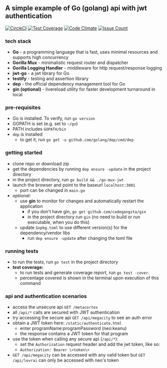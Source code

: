 ## A simple example of Go (golang) api with jwt authentication
[![CircleCI](https://img.shields.io/circleci/project/pinbar/go-mux-jwt/master.svg)](https://circleci.com/gh/pinbar/go-mux-jwt)
[![Test Coverage](https://codeclimate.com/github/pinbar/go-mux-jwt/badges/coverage.svg)](https://codeclimate.com/github/pinbar/go-mux-jwt/coverage) [![Code Climate](https://codeclimate.com/github/pinbar/go-mux-jwt/badges/gpa.svg)](https://codeclimate.com/github/pinbar/go-mux-jwt) [![Issue Count](https://codeclimate.com/github/pinbar/go-mux-jwt/badges/issue_count.svg)](https://codeclimate.com/github/pinbar/go-mux-jwt)

### tech stack
* **Go** - a programming language that is fast, uses minimal resources and supports high concurrency
* **Gorilla Mux** - minimalistic request router and dispatcher
* **Gorilla Logging Handler** - middleware for http request/response logging
* **jwt-go** - a jwt library for Go
* **testify** - testing and assertion library
* **dep** - the official dependency management tool for Go
* **gin (optional)** - livereload utility for faster development turnaround in local

### pre-requisites
* Go is installed. To verify, run `go version`
* GOPATH is set (e.g. set to `~/go`)
* PATH includes `GOPATH/bin`
* `dep` is installed
    *  to get it, run `go get -u github.com/golang/dep/cmd/dep`


### getting started
* clone repo or download zip
* get the dependencies by running `dep ensure -update` in the project directory
* in the project directory, run `go build && ./go-mux-jwt`
* launch the browser and point to the baseurl `localhost:3001`
    * port can be changed in `main.go`
* *optional:*
    * use **gin** to monitor for changes and automatically restart the application
        * if you don't have gin, `go get github.com/codegangsta/gin`
        * in the project directory run `gin` (no need to build or run executable, when you do this)
    * update `Gopkg.toml` to use different version(s) for the dependency/vendor libs
        * run `dep ensure -update` after changing the toml file

### running tests
* to run the tests, run `go test` in the project directory
* **test coverage:** 
    * to run tests and generate coverage report, run `go test -cover`. 
    * percentage covered is shown in the terminal upon execution of this command

### api and authentication scenarios
* access the unsecure api `GET /metacortex`
* all `/api/*` calls are secured with JWT authentication
* try accessing the secure api `GET /api/megacity` to see an auth error
* obtain a JWT token here: `/static/authenticate.html`
    * enter programName:programPassword (neo:keanu)
    * the response contains a JWT token for that program
* use the token when calling any secure api (`/api/*`):
    * set the `Authorization` request header and add the jwt token, like so:
    * `Authorization: Bearer \<token\>`
* `GET /api/megacity` can be accessed with any valid token but `GET /api/levrai` can only be accessed with neo's token
